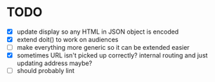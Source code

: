 # TODO

- [x] update display so any HTML in JSON object is encoded
- [x] extend doit() to work on audiences
- [ ] make everything more generic so it can be extended easier
- [x] sometimes URL isn't picked up correctly? internal routing and just updating address maybe?
- [ ] should probably lint
